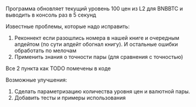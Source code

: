 Программа обновляет текущий уровень 100 цен из L2 для BNBBTC и выводить в консоль раз в 5 секунд

Известные проблемы, которые надо исправить:


1. Реконнект если разошлись номера в нашей книге и очередным апдейтом (по сути апдейт обогнал книгу). И остальные ошибки обработать по мелочам
2. Применить знания о точности пары (для сравнения с точностью)

Все 2 пункта как TODO помечены в коде

Возможные улучшения:

1. Сделать параметризацию количества уровня цен и валютной пары.
2. Добавить тесты и примеры использования
